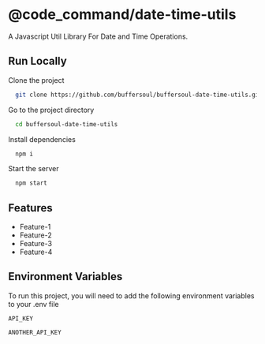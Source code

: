 
# @code_command/date-time-utils

A Javascript Util Library For Date and Time Operations.


## Run Locally

Clone the project

```bash
  git clone https://github.com/buffersoul/buffersoul-date-time-utils.git
```

Go to the project directory

```bash
  cd buffersoul-date-time-utils
```

Install dependencies

```bash
  npm i
```

Start the server

```bash
  npm start
```


## Features

- Feature-1
- Feature-2
- Feature-3
- Feature-4


## Environment Variables

To run this project, you will need to add the following environment variables to your .env file

`API_KEY`

`ANOTHER_API_KEY`

